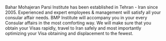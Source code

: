 Bahar Mohajeran Parsi Institute has been established in Tehran - Iran since 2005. 
Experienced and expert employees & management will satisfy all your consular affair needs.
BMP Institute will accompany you in your every Consular affairs in the most comforting way. 
We will make sure that you obtain your Visas rapidly, travel to Iran safely and most importantly optimizing your Visa obtaining and displacement to the fewest.
